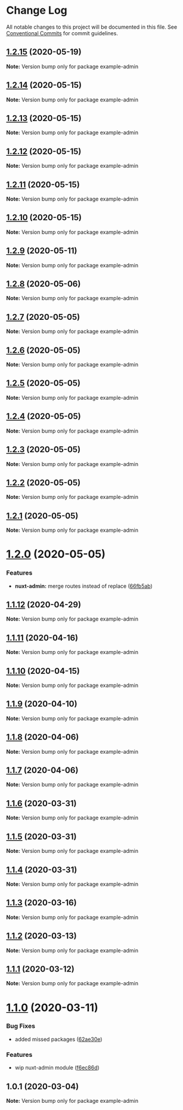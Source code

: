 # Change Log

All notable changes to this project will be documented in this file.
See [Conventional Commits](https://conventionalcommits.org) for commit guidelines.

## [1.2.15](https://git.awescode.com/awes-io/client/compare/example-admin@1.2.14...example-admin@1.2.15) (2020-05-19)

**Note:** Version bump only for package example-admin





## [1.2.14](https://git.awescode.com/awes-io/client/compare/example-admin@1.2.13...example-admin@1.2.14) (2020-05-15)

**Note:** Version bump only for package example-admin





## [1.2.13](https://git.awescode.com/awes-io/client/compare/example-admin@1.2.12...example-admin@1.2.13) (2020-05-15)

**Note:** Version bump only for package example-admin





## [1.2.12](https://git.awescode.com/awes-io/client/compare/example-admin@1.2.11...example-admin@1.2.12) (2020-05-15)

**Note:** Version bump only for package example-admin





## [1.2.11](https://git.awescode.com/awes-io/client/compare/example-admin@1.2.10...example-admin@1.2.11) (2020-05-15)

**Note:** Version bump only for package example-admin





## [1.2.10](https://git.awescode.com/awes-io/client/compare/example-admin@1.2.9...example-admin@1.2.10) (2020-05-15)

**Note:** Version bump only for package example-admin





## [1.2.9](https://git.awescode.com/awes-io/client/compare/example-admin@1.2.8...example-admin@1.2.9) (2020-05-11)

**Note:** Version bump only for package example-admin





## [1.2.8](https://git.awescode.com/awes-io/client/compare/example-admin@1.2.7...example-admin@1.2.8) (2020-05-06)

**Note:** Version bump only for package example-admin





## [1.2.7](https://git.awescode.com/awes-io/client/compare/example-admin@1.2.6...example-admin@1.2.7) (2020-05-05)

**Note:** Version bump only for package example-admin





## [1.2.6](https://git.awescode.com/awes-io/client/compare/example-admin@1.2.5...example-admin@1.2.6) (2020-05-05)

**Note:** Version bump only for package example-admin





## [1.2.5](https://git.awescode.com/awes-io/client/compare/example-admin@1.2.4...example-admin@1.2.5) (2020-05-05)

**Note:** Version bump only for package example-admin





## [1.2.4](https://git.awescode.com/awes-io/client/compare/example-admin@1.2.3...example-admin@1.2.4) (2020-05-05)

**Note:** Version bump only for package example-admin





## [1.2.3](https://git.awescode.com/awes-io/client/compare/example-admin@1.2.2...example-admin@1.2.3) (2020-05-05)

**Note:** Version bump only for package example-admin





## [1.2.2](https://git.awescode.com/awes-io/client/compare/example-admin@1.2.1...example-admin@1.2.2) (2020-05-05)

**Note:** Version bump only for package example-admin





## [1.2.1](https://git.awescode.com/awes-io/client/compare/example-admin@1.2.0...example-admin@1.2.1) (2020-05-05)

**Note:** Version bump only for package example-admin





# [1.2.0](https://git.awescode.com/awes-io/client/compare/example-admin@1.1.12...example-admin@1.2.0) (2020-05-05)


### Features

* **nuxt-admin:** merge routes instead of replace ([66fb5ab](https://git.awescode.com/awes-io/client/commits/66fb5abb01ffcec055f8722c307de5397ffec561))





## [1.1.12](https://git.awescode.com/awes-io/client/compare/example-admin@1.1.11...example-admin@1.1.12) (2020-04-29)

**Note:** Version bump only for package example-admin





## [1.1.11](https://git.awescode.com/awes-io/client/compare/example-admin@1.1.10...example-admin@1.1.11) (2020-04-16)

**Note:** Version bump only for package example-admin





## [1.1.10](https://git.awescode.com/awes-io/client/compare/example-admin@1.1.9...example-admin@1.1.10) (2020-04-15)

**Note:** Version bump only for package example-admin





## [1.1.9](https://git.awescode.com/awes-io/client/compare/example-admin@1.1.8...example-admin@1.1.9) (2020-04-10)

**Note:** Version bump only for package example-admin





## [1.1.8](https://git.awescode.com/awes-io/client/compare/example-admin@1.1.7...example-admin@1.1.8) (2020-04-06)

**Note:** Version bump only for package example-admin





## [1.1.7](https://git.awescode.com/awes-io/client/compare/example-admin@1.1.6...example-admin@1.1.7) (2020-04-06)

**Note:** Version bump only for package example-admin





## [1.1.6](https://git.awescode.com/awes-io/client/compare/example-admin@1.1.5...example-admin@1.1.6) (2020-03-31)

**Note:** Version bump only for package example-admin





## [1.1.5](https://git.awescode.com/awes-io/client/compare/example-admin@1.1.4...example-admin@1.1.5) (2020-03-31)

**Note:** Version bump only for package example-admin





## [1.1.4](https://git.awescode.com/awes-io/client/compare/example-admin@1.1.3...example-admin@1.1.4) (2020-03-31)

**Note:** Version bump only for package example-admin





## [1.1.3](https://git.awescode.com/awes-io/client/compare/example-admin@1.1.2...example-admin@1.1.3) (2020-03-16)

**Note:** Version bump only for package example-admin





## [1.1.2](https://git.awescode.com/awes-io/client/compare/example-admin@1.1.1...example-admin@1.1.2) (2020-03-13)

**Note:** Version bump only for package example-admin





## [1.1.1](https://git.awescode.com/awes-io/client/compare/example-admin@1.1.0...example-admin@1.1.1) (2020-03-12)

**Note:** Version bump only for package example-admin





# [1.1.0](https://git.awescode.com/awes-io/client/compare/example-admin@1.0.1...example-admin@1.1.0) (2020-03-11)


### Bug Fixes

* added missed packages ([62ae30e](https://git.awescode.com/awes-io/client/commits/62ae30e8c5426fdd57fea67fb95598e4e3ef638e))


### Features

* wip nuxt-admin module ([f6ec86d](https://git.awescode.com/awes-io/client/commits/f6ec86d0993284b50b9101670f3aefc4a1a47c81))





## 1.0.1 (2020-03-04)

**Note:** Version bump only for package example-admin
